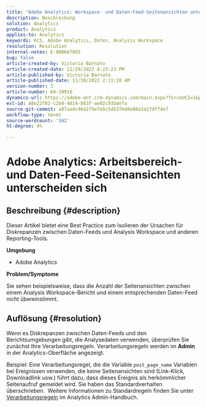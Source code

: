 ```yaml
---
title: "Adobe Analytics: Workspace- und Daten-Feed-Seitenansichten unterscheiden sich."
description: Beschreibung
solution: Analytics
product: Analytics
applies-to: Analytics
keywords: KCS, Adobe Analytics, Daten, Analysis Workspace
resolution: Resolution
internal-notes: E-000667865
bug: false
article-created-by: Victoria Barnato
article-created-date: 11/29/2022 8:23:23 PM
article-published-by: Victoria Barnato
article-published-date: 11/30/2022 2:11:28 AM
version-number: 3
article-number: KA-20916
dynamics-url: https://adobe-ent.crm.dynamics.com/main.aspx?forceUCI=1&pagetype=entityrecord&etn=knowledgearticle&id=ca851ba9-2370-ed11-9561-6045bd006a22
exl-id: 48e22f02-c2b0-4814-b63f-ae02c93bdefa
source-git-commit: a87aadc46d1f5e7e5c5d537bd0e88a3a17dff4e7
workflow-type: tm+mt
source-wordcount: '162'
ht-degree: 4%

---
```


# Adobe Analytics: Arbeitsbereich- und Daten-Feed-Seitenansichten unterscheiden sich

## Beschreibung {#description}


Dieser Artikel bietet eine Best Practice zum Isolieren der Ursachen für Diskrepanzen zwischen Daten-Feeds und Analysis Workspace und anderen Reporting-Tools.

<b>Umgebung</b>

- Adobe Analytics


<b>Problem/Symptome</b>


Sie sehen beispielsweise, dass die Anzahl der Seitenansichten zwischen einem Analysis Workspace-Bericht und einem entsprechenden Daten-Feed nicht übereinstimmt.




## Auflösung {#resolution}


Wenn es Diskrepanzen zwischen Daten-Feeds und den Berichtsumgebungen gibt, die Analysedaten verwenden, überprüfen Sie zunächst Ihre Verarbeitungsregeln. Verarbeitungsregeln werden im <b>Admin</b> in der Analytics-Oberfläche angezeigt.

Beispiel: Eine Verarbeitungsregel, die die Variable `post_page_name` Variablen bei Ereignissen verwenden, die keine Seitenansichten sind (Link-Klick, Downloadlink usw.) führt dazu, dass dieses Ereignis als herkömmlicher Seitenaufruf gemeldet wird. Sie haben das Standardverhalten überschrieben.  Weitere Informationen zu Standardregeln finden Sie unter [Verarbeitungsregeln](https://experienceleague.adobe.com/docs/analytics/admin/admin-tools/processing-rules/processing-rules-configuration/processing-rules-about.html?lang=en) im Analytics Admin-Handbuch.
